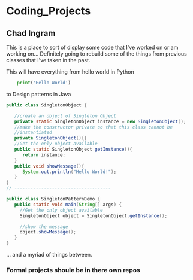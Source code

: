 # Coding_Projects
## Chad Ingram 

This is a place to sort of display some code that I've worked on or am working on... 
Definitely going to rebuild some of the things from previous classes that I've taken in the past. 

This will have everything from hello world in Python
``` python
    print('Hello World') 
```

to Design patterns in Java

``` Java
public class SingletonObject {

   //create an object of Singleton Object
   private static SingletonObject instance = new SingletonObject();
   //make the constructor private so that this class cannot be
   //instantiated
   private SingletonObject(){}
   //Get the only object available
   public static SingletonObject getInstance(){
      return instance;
   }
   public void showMessage(){
      System.out.println("Hello World!");
   }
}
// ------------------------------------

public class SingletonPatternDemo {
   public static void main(String[] args) {
     //Get the only object available
     SingletonObject object = SingletonObject.getInstance();

     //show the message
     object.showMessage();
   }
}

```

... and a myriad of things between.


### Formal projects shoule be in there own repos

